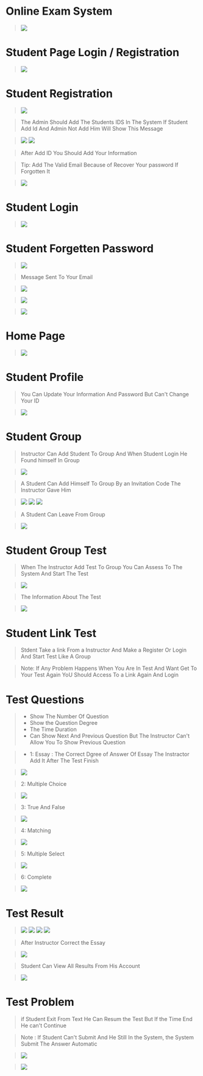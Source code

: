 #  Online Exam System

> <img src="student/page.png">

# Student  Page Login / Registration

> <img src="student/register and login.png">

# Student Registration

><img src="student/register.png">

> The Admin Should Add The Students IDS In  The System If Student Add Id And Admin Not Add Him Will Show This Message

><img src="student/register2.png">
><img src="student/register1.png">

> After Add ID You Should Add Your Information

>Tip: Add The Valid Email Because of Recover Your password If Forgotten It

><img src="student/register3.png">


# Student Login

><img src="student/register4.png">

# Student Forgetten Password

><img src="student/forget.png">

> Message Sent To Your Email

><img src="student/forget1.png">

><img src="student/forget2.png">

> <img src="student/register and login.png">

# Home Page

><img src="student/home page.png">

# Student Profile

> You Can Update Your Information And Password But Can't Change Your ID

><img src="student/profile.png">

# Student Group

> Instructor Can Add Student To Group And When Student Login He Found himself In Group

><img src="student/group.png">

> A Student Can Add Himself To Group By an Invitation Code The Instructor Gave Him

><img src="student/group1.png">
><img src="student/group2.png">
><img src="student/group3.png">

>A Student Can Leave From Group


><img src="student/group4.png">

# Student Group Test


>When The Instructor Add Test To Group You Can Assess To The System And Start The Test

><img src="student/test.png">

> The Information About The Test

><img src="student/test1.png">

# Student Link Test

> Stdent Take a link From a Instructor And Make a Register Or Login And Start Test Like A Group

>Note: If Any Problem Happens When You Are In Test And Want Get To Your Test Again YoU Should Access To a Link Again And Login

# Test Questions

>* Show The Number Of Question
> * Show the Question Degree
>* The Time Duration
>* Can Show Next And Previous Question But The Instructor Can't Allow You To Show Previous Question

>* 1: Essay : The Correct  Dgree of Answer Of Essay The Instractor Add It After The Test Finish

><img src="student/essay1.png">

> 2: Multiple Choice

><img src="student/choose.png">

> 3: True And False

><img src="student/true.png">


> 4: Matching

><img src="student/matching.png">

> 5: Multiple Select

><img src="student/multiselect.png">

> 6: Complete

><img src="student/complete.png">


# Test Result

><img src="student/result.png">
><img src="student/result1.png">
><img src="student/result2.png">
><img src="student/result3.png">

> After Instructor Correct the Essay

><img src="student/essay answer.png">


> Student Can View All Results From His Account

><img src="student/result4.png">



# Test Problem

>if Student Exit From Text He Can Resum the Test But If the Time End He can't Continue

>  Note : If Student Can't Submit And He Still In the System,
the System  Submit The Answer Automatic

><img src="student/action.png">

><img src="student/action 1.png">
